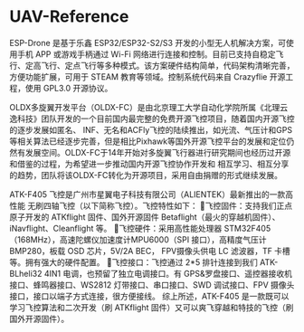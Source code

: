 # UAV-Reference
ESP-Drone 是基于乐鑫 ESP32/ESP32-S2/S3 开发的小型无人机解决方案，可使用手机 APP 或游戏手柄通过 Wi-Fi 网络进行连接和控制。目前已支持自稳定飞行、定高飞行、定点飞行等多种模式。该方案硬件结构简单，代码架构清晰完善，方便功能扩展，可用于 STEAM 教育等领域。控制系统代码来自 Crazyflie 开源工程，使用 GPL3.0 开源协议。

OLDX多旋翼开发平台（OLDX-FC）是由北京理工大学自动化学院所属《北理云逸科技》团队开发的一个目前国内最完整的免费开源飞控项目，随着国内开源飞控的逐步发展如匿名、 INF、无名和ACFly飞控的陆续推出，如光流、气压计和GPS等相关算法已经逐步完善，但是相比Pixhawk等国外开源飞控平台的发展和定位仍然有发展空间。OLDX-FC于14年开始对多旋翼飞行器进行研究期间也经历过开源和借鉴的过程，为希望进一步推动国内开源飞控协作开发和 相互学习、相互分享的趋势，团队将该OLDX-FC转化为开源项目，采用自由捐赠的形式继续发展。

ATK-F405 飞控是广州市星翼电子科技有限公司（ALIENTEK）最新推出的一款高性能
无刷四轴飞控（以下简称飞控）。飞控特性如下：
飞控固件：支持我们正点原子开发的 ATKflight 固件、国外开源固件 Betaflight（最火的穿越机固件）、iNavflight、Cleanflight 等。
飞控硬件：采用高性能处理器 STM32F405（168MHz），高速陀螺仪加速度计MPU6000（SPI 接口），高精度气压计 BMP280，板载 OSD 芯片，5V/2A BEC， FPV摄像头供电 LC 滤波器，TF 卡槽等。拥有强大的硬件配置。
飞控接口：飞控通过 2*5 排针连接到我们 ATK-BLheli32 4IN1 电调，也预留了独立电调接口。有 GPS&罗盘接口、遥控器接收机接口、蜂鸣器接口、WS2812 灯带接口、串口接口、SWD 调试接口、FPV 摄像头接口，接口以端子方式连接，很方便接线。
综上所述，ATK-F405 是一款既可以学习飞控算法和二次开发（刷 ATKflight 固件）又可以爽飞穿越和特技的飞控（刷国外开源固件）。
